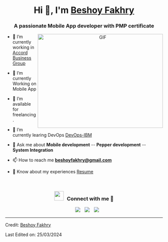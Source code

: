 <h1 align="center">Hi 👋, I'm <a href="https://100rabhcsmc.github.io/Me.io/" target="blank">
Beshoy Fakhry</a></h1>
<h3 align="center">A passionate Mobile App developer with PMP certificate</h3>

 

<a target="_blank" align="center">
  <img align="right" top="500" height="300" width="400" alt="GIF" src="https://media.giphy.com/media/SWoSkN6DxTszqIKEqv/giphy.gif">
</a>

- 🔭 I’m currently working in <a href="https://accordbgroup.com/" target="blank">Accord Business Group</a>

- 🌱 I’m currently Working on Mobile App

- 🤝 I’m available for freelancing.

- 🌱 I’m currently learing DevOps <a href="https://www.coursera.org/professional-certificates/ibm-applied-devops-engineering?utm_medium=sem&utm_source=gg&utm_campaign=b2c_emea_coursera_ftcof_career-academy_arte_march_24_dr_geo-multi-set3_pmax_gads_lg-all&campaignid=21103949440&adgroupid=&device=c&keyword=&matchtype=&network=x&devicemodel=&adposition=&creativeid=&hide_mobile_promo&gad_source=1&gclid=Cj0KCQjwwYSwBhDcARIsAOyL0fi9oY-GKUadbz16S0PQljMtoD6QA294BK_4mvb6FQ4TKiR988-_ROEaAvLfEALw_wcB" target="blank">DevOps-IBM</a>

- 💬 Ask me about **Mobile development** -- **Pepper development** -- **System Integration**  

- 📫 How to reach me **beshoyfakhry@gmail.com**

- 📄 Know about my experiences <a href="https://github.com/beshoyfakhry/beshoyfakhry/blob/master/BeshoyFakhry-AndroidDeveloper.pdf" target="blank">Resume</a>
<br/>
<h3 align="center" > <img src="https://media.giphy.com/media/iY8CRBdQXODJSCERIr/giphy.gif" width="30" height="30" style="margin-right: 10px;">Connect with me 🤝 </h3>

<p align="center">

 <div align="center"  class="icons-social" style="margin-left: 10px;">
         <a style="margin-left: 10px;"  target="_blank" href="https://www.linkedin.com/in/beshoyfakhry/">
			<img src="https://img.icons8.com/doodle/40/000000/linkedin--v2.png"></a>
         <a style="margin-left: 10px;" target="_blank" href="https://github.com/beshoyfakhry">
		<img src="https://img.icons8.com/doodle/40/000000/github--v1.png"></a>
 	<a style="margin-left: 10px;" target="_blank" href="https://stackoverflow.com/users/2131202/bishoy-fakhry">
				<img src="https://img.icons8.com/external-tal-revivo-color-tal-revivo/40/000000/external-stack-overflow-is-a-question-and-answer-site-for-professional-logo-color-tal-revivo.png"></a>
        </div>

</p>

 
---

Credit: [Beshoy Fakhry](https://github.com/beshoyfakhry/)

Last Edited on: 25/03/2024
